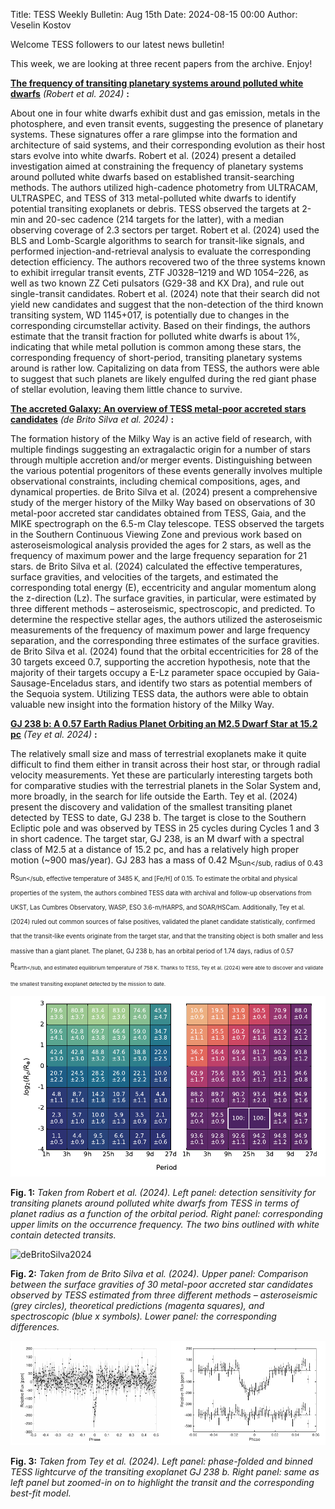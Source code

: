 Title: TESS Weekly Bulletin: Aug 15th
Date: 2024-08-15 00:00
Author: Veselin Kostov

Welcome TESS followers to our latest news bulletin!

This week, we are looking at three recent papers from the archive. Enjoy!


**[The frequency of transiting planetary systems around polluted white dwarfs](https://arxiv.org/abs/2407.21743)** *(Robert et al. 2024)* **:**

About one in four white dwarfs exhibit dust and gas emission, metals in the photosphere, and even transit events, suggesting the presence of planetary systems. These signatures offer a rare glimpse into the formation and architecture of said systems, and their corresponding evolution as their host stars evolve into white dwarfs. Robert et al. (2024) present a detailed investigation aimed at constraining the frequency of planetary systems around polluted white dwarfs based on established transit-searching methods. The authors utilized high-cadence photometry from ULTRACAM, ULTRASPEC, and TESS of 313 metal-polluted white dwarfs to identify potential transiting exoplanets or debris. TESS observed the targets at 2-min and 20-sec cadence (214 targets for the latter), with a median observing coverage of 2.3 sectors per target. Robert et al. (2024) used the BLS and Lomb-Scargle algorithms to search for transit-like signals, and performed injection-and-retrieval analysis to evaluate the corresponding detection efficiency. The authors recovered two of the three systems known to exhibit irregular transit events, ZTF J0328–1219 and WD 1054–226, as well as two known ZZ Ceti pulsators (G29-38 and KX Dra), and rule out single-transit candidates. Robert et al. (2024) note that their search did not yield new candidates and suggest that the non-detection of the third known transiting system, WD 1145+017, is potentially due to changes in the corresponding circumstellar activity. Based on their findings, the authors estimate that the transit fraction for polluted white dwarfs is about 1%, indicating that while metal pollution is common among these stars, the corresponding frequency of short-period, transiting planetary systems around is rather low. Capitalizing on data from TESS, the authors were able to suggest that such planets are likely engulfed during the red giant phase of stellar evolution, leaving them little chance to survive.


**[The accreted Galaxy: An overview of TESS metal-poor accreted stars candidates](https://arxiv.org/abs/2407.18851)** *(de Brito Silva et al. 2024)* **:**

The formation history of the Milky Way is an active field of research, with multiple findings suggesting an extragalactic origin for a number of stars through multiple accretion and/or merger events. Distinguishing between the various potential progenitors of these events generally involves multiple observational constraints, including chemical compositions, ages, and dynamical properties. de Brito Silva et al. (2024) present a comprehensive study of the merger history of the Milky Way based on observations of 30 metal-poor accreted star candidates obtained from TESS, Gaia, and the MIKE spectrograph on the 6.5-m Clay telescope. TESS observed the targets in the Southern Continuous Viewing Zone and previous work based on asteroseismological analysis provided the ages for 2 stars, as well as the frequency of maximum power and the large frequency separation for 21 stars. de Brito Silva et al. (2024) calculated the effective temperatures, surface gravities, and velocities of the targets, and estimated the corresponding total energy (E), eccentricity and angular momentum along the z-direction (Lz). The surface gravities, in particular, were estimated by three different methods – asteroseismic, spectroscopic, and predicted. To determine the respective stellar ages, the authors utilized the asteroseismic measurements of the frequency of maximum power and large frequency separation, and the corresponding three estimates of the surface gravities. de Brito Silva et al. (2024) found that the orbital eccentricities for 28 of the 30 targets exceed 0.7, supporting the accretion hypothesis, note that the majority of their targets occupy a E-Lz parameter space occupied by Gaia-Sausage-Enceladus stars, and identify two stars as potential members of the Sequoia system. Utilizing TESS data, the authors were able to obtain valuable new insight into the formation history of the Milky Way. 

**[GJ 238 b: A 0.57 Earth Radius Planet Orbiting an M2.5 Dwarf Star at 15.2 pc](https://arxiv.org/abs/2407.18199)** *(Tey et al. 2024)* **:**

The relatively small size and mass of terrestrial exoplanets make it quite difficult to find them either in transit across their host star, or through radial velocity measurements. Yet these are particularly interesting targets both for comparative studies with the terrestrial planets in the Solar System and, more broadly, in the search for life outside the Earth. Tey et al. (2024) present the discovery and validation of the smallest transiting planet detected by TESS to date, GJ 238 b. The target is close to the Southern Ecliptic pole and was observed by TESS in 25 cycles during Cycles 1 and 3 in short cadence. The target star, GJ 238, is an M dwarf with a spectral class of M2.5 at a distance of 15.2 pc, and has a relatively high proper motion (~900 mas/year). GJ 283 has a mass of 0.42 M<sub>Sun</sub, radius of 0.43 R<sub>Sun</sub, effective temperature of 3485 K, and [Fe/H] of 0.15. To estimate the orbital and physical properties of the system, the authors combined TESS data with archival and follow-up observations from UKST, Las Cumbres Observatory, WASP, ESO 3.6-m/HARPS, and SOAR/HSCam. Additionally, Tey et al. (2024) ruled out common sources of false positives, validated the planet candidate statistically, confirmed that the transit-like events originate from the target star, and that the transiting object is both smaller and less massive than a giant planet. The planet, GJ 238 b, has an orbital period of 1.74 days, radius of 0.57 R<sub>Earth</sub, and estimated equilibrium temperature of 758 K. Thanks to TESS, Tey et al. (2024) were able to discover and validate the smallest transiting exoplanet detected by the mission to date.


![Robert2024](images/Robert_2024_Fig5.png)

**Fig. 1:** *Taken from Robert et al. (2024). Left panel: detection sensitivity for transiting planets around polluted white dwarfs from TESS in terms of planet radius as a function of the orbital period. Right panel: corresponding upper limits on the occurrence frequency. The two bins outlined with white contain detected transits.*

![deBritoSilva2024](images/deBritoSilva_2024_Fig5.png)

**Fig. 2:** *Taken from de Brito Silva et al. (2024). Upper panel: Comparison between the surface gravities of 30 metal-poor accreted star candidates observed by TESS estimated from three different methods – asteroseismic (grey circles), theoretical predictions (magenta squares), and spectroscopic (blue x symbols). Lower panel: the corresponding differences.*

![Tey2024](images/Tey_2024_Fig2.png)

**Fig. 3:** *Taken from Tey et al. (2024). Left panel: phase-folded and binned TESS lightcurve of the transiting exoplanet GJ 238 b. Right panel: same as left panel but zoomed-in on to highlight the transit and the corresponding best-fit model.*
